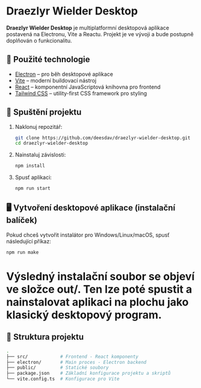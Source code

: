 # Draezlyr Wielder Desktop

**Draezlyr Wielder Desktop** je multiplatformní desktopová aplikace postavená na Electronu, Vite a Reactu. Projekt je ve vývoji a bude postupně doplňován o funkcionalitu.

## 🔧 Použité technologie

- [Electron](https://www.electronjs.org/) – pro běh desktopové aplikace
- [Vite](https://vitejs.dev/) – moderní buildovací nástroj
- [React](https://react.dev/) – komponentní JavaScriptová knihovna pro frontend
- [Tailwind CSS](https://tailwindcss.com/) – utility-first CSS framework pro styling

## 🚀 Spuštění projektu

1. Naklonuj repozitář:

   ```bash
   git clone https://github.com/deesdav/draezlyr-wielder-desktop.git
   cd draezlyr-wielder-desktop

2. Nainstaluj závislosti:

    ```bash
    npm install

3. Spusť aplikaci:

    ```bash
    npm run start

## 🖥️ Vytvoření desktopové aplikace (instalační balíček)

Pokud chceš vytvořit instalátor pro Windows/Linux/macOS, spusť následující příkaz:

```bash
npm run make
```
# Výsledný instalační soubor se objeví ve složce out/. Ten lze poté spustit a nainstalovat aplikaci na plochu jako klasický desktopový program.

## 📁 Struktura projektu

```bash
.
├── src/            # Frontend - React komponenty
├── electron/       # Main proces - Electron backend
├── public/         # Statické soubory
├── package.json    # Základní konfigurace projektu a skriptů
└── vite.config.ts  # Konfigurace pro Vite
